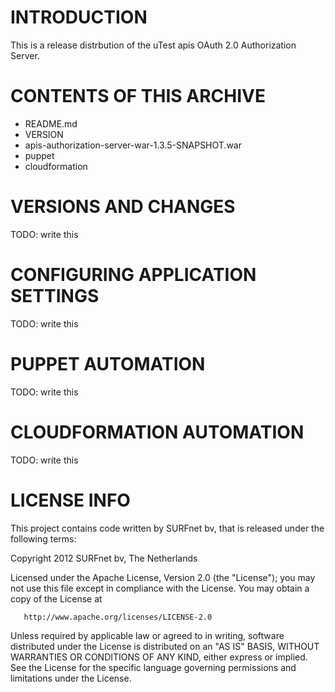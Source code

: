 INTRODUCTION
============

This is a release distrbution of the uTest apis OAuth 2.0 Authorization Server.


CONTENTS OF THIS ARCHIVE
========================

* README.md
* VERSION
* apis-authorization-server-war-1.3.5-SNAPSHOT.war
* puppet
* cloudformation


VERSIONS AND CHANGES
====================

TODO: write this


CONFIGURING APPLICATION SETTINGS
================================

TODO: write this


PUPPET AUTOMATION
=================

TODO: write this


CLOUDFORMATION AUTOMATION
=========================

TODO: write this


LICENSE INFO
============

This project contains code written by SURFnet bv, that is released under
the following terms:

  Copyright 2012 SURFnet bv, The Netherlands

  Licensed under the Apache License, Version 2.0 (the "License");
  you may not use this file except in compliance with the License.
  You may obtain a copy of the License at

       http://www.apache.org/licenses/LICENSE-2.0

  Unless required by applicable law or agreed to in writing, software
  distributed under the License is distributed on an "AS IS" BASIS,
  WITHOUT WARRANTIES OR CONDITIONS OF ANY KIND, either express or implied.
  See the License for the specific language governing permissions and
  limitations under the License.
